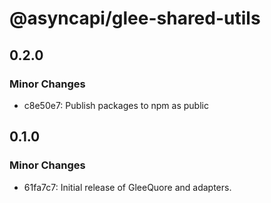 # @asyncapi/glee-shared-utils

## 0.2.0

### Minor Changes

- c8e50e7: Publish packages to npm as public

## 0.1.0

### Minor Changes

- 61fa7c7: Initial release of GleeQuore and adapters.
